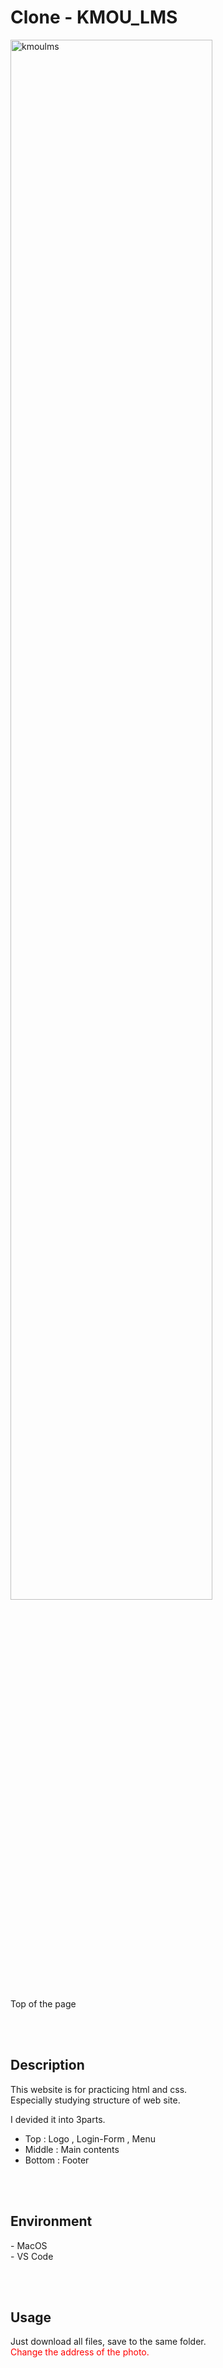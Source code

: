 <h1>Clone - KMOU_LMS</h1>

<img width="80%" alt="kmoulms" src="https://user-images.githubusercontent.com/98972385/192137077-f0a68277-a1de-43d0-b567-cb6b5f465c1a.png">

Top of the page

</br></br>

<h2>Description</h2>
This website is for practicing html and css.</br>
Especially studying structure of web site.

I devided it into 3parts.</br>
- Top : Logo , Login-Form , Menu</br>
- Middle : Main contents</br>
- Bottom : Footer

</br></br>

<h2>Environment</h2>
- MacOS</br>
- VS Code

</br></br>

<h2>Usage</h2>
Just download all files, save to the same folder.</br>
<span style="color: red">Change the address of the photo.</span>

